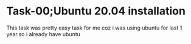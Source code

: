 # Task-00;Ubuntu 20.04 installation

This task was pretty easy task for me coz i was using ubuntu for last 1 year.so i already have ubuntu
